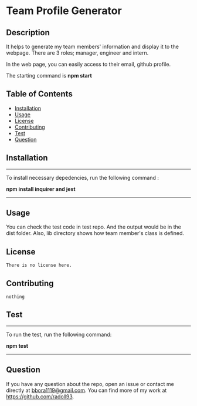 
  
# Team Profile Generator
  
 


## Description 

It helps to generate my team members' information and display it to the webpage.
There are 3 roles; manager, engineer and intern.

In the web page, you can easily access to their email, github profile.

The starting command is **npm start**




## Table of Contents 

- [Installation](#Installation)
- [Usage](#Usage)
- [License](#License)
- [Contributing](#Contributing)
- [Test](#Test)
- [Question](#Question)




## Installation

  ---
  To install necessary depedencies, run the following command :
  
  **npm install inquirer and jest**

  ---



## Usage

  You can check the test code in test repo. And the output would be in the dist folder. Also, lib directory shows how team member's class is defined.



## License

    There is no license here.
    

## Contributing

    nothing



## Test

  ---
  To run the test, run the following command:
  
  **npm test**

  ---

  

## Question

If you have any question about the repo, open an issue or contact me directly at bbora1119@gmail.com. You can find more of my work at https://github.com/radoll93.





  